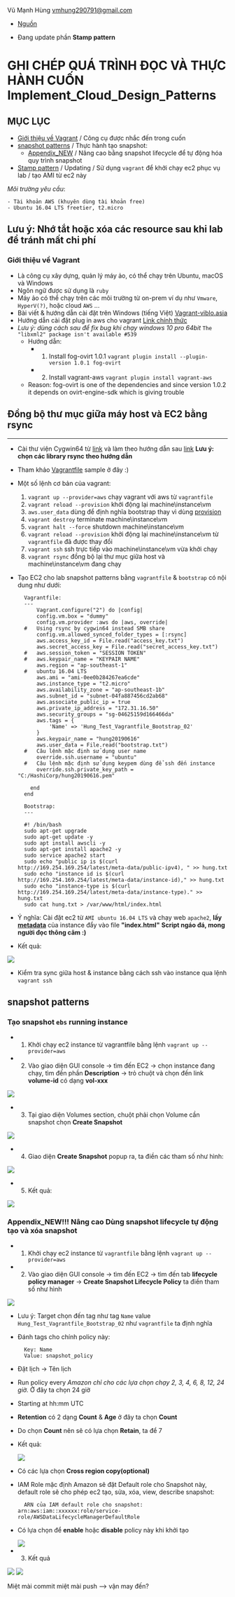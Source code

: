 Vũ Mạnh Hùng
vmhung290791@gmail.com
- [Nguồn](https://www.amazon.com/Implementing-Cloud-Design-Patterns-AWS-ebook/dp/B00WX3W43I)

- Đang update phần **Stamp pattern**

# GHI CHÉP QUÁ TRÌNH ĐỌC VÀ THỰC HÀNH CUỐN Implement_Cloud_Design_Patterns
## MỤC LỤC
- [Giới thiệu về Vagrant](https://github.com/hungran/AWS-ghichep-implementing-cloud-design-patterns#gi%E1%BB%9Bi-thi%E1%BB%87u-v%E1%BB%81-vagrant) / Công cụ được nhắc đến trong cuốn
- [snapshot patterns](https://github.com/hungran/AWS-ghichep-implementing-cloud-design-patterns#snapshot-patterns) / Thực hành tạo snapshot:
	- [Appendix_NEW](https://github.com/hungran/AWS-ghichep-implementing-cloud-design-patterns#appendix_new-n%C3%A2ng-cao-d%C3%B9ng-snapshot-lifecycle-t%E1%BB%B1-%C4%91%E1%BB%99ng-t%E1%BA%A1o-v%C3%A0-x%C3%B3a-snapshot) / Nâng cao bằng snapshot lifecycle để tự động hóa quy trình snapshot
- [Stamp pattern]() / Updating / Sử dụng `vagrant` để khởi chạy ec2 phục vụ lab / tạo AMI từ ec2 này

*Môi trường yêu cầu*:

	- Tài khoản AWS (khuyên dùng tài khoản free)
	- Ubuntu 16.04 LTS freetier, t2.micro

## Lưu ý: Nhớ tắt hoặc xóa các resource sau khi lab để tránh mất chi phí

### Giới thiệu về Vagrant
- Là công cụ xây dựng, quản lý máy ảo, có thể chạy trên Ubuntu, macOS và Windows
- Ngôn ngữ được sử dụng là `ruby`
- Máy ảo có thể chạy trên các môi trường từ on-prem ví dụ như `Vmware`, `HyperV(?)`, hoặc cloud `AWS` ...
- Bài viết & hướng dẫn cài đặt trên Windows (tiếng Việt) [Vagrant-viblo.asia](https://viblo.asia/p/tim-hieu-vagrant-phan-1-1l0rvmDQGyqA)
- Hướng dẫn cài đặt plug in aws cho vagrant [Link chính thức](https://github.com/mitchellh/vagrant-aws)
- *Lưu ý: dùng cách sau để fix bug khi chạy windows 10 pro 64bit*
	`The "libxml2" package isn't available #539`
	- Hướng dẫn:
		- 1. Install fog-ovirt 1.0.1
			`vagrant plugin install --plugin-version 1.0.1 fog-ovirt`
		- 2. Install vagrant-aws
			`vagrant plugin install vagrant-aws`
	- Reason: fog-ovirt is one of the dependencies and since version 1.0.2 it depends on ovirt-engine-sdk which is giving trouble
## Đồng bộ thư mục giữa máy host và EC2 bằng rsync
---
- Cài thư viện Cygwin64 từ [link](https://cygwin.com/install.html) và làm theo hướng dẫn sau [link](https://site.elastichosts.com/blog/installing-cygwin-on-windows-for-linux-tools/) **Lưu ý: chọn các library rsync theo hướng dẫn**


- Tham khảo [Vagrantfile](https://github.com/hungran/AWS-ghichep-implementing-cloud-design-patterns/blob/master/Vagrantfile) sample ở đây :)

- Một số lệnh cơ bản của vagrant:
	1. `vagrant up --provider=aws` chạy vagrant với aws từ `vagrantfile`
	2. `vagrant reload --provision` khởi động lại machine\instance\vm
	3. `aws.user_data` dùng để định nghĩa bootstrap thay vì dùng [provision](https://www.vagrantup.com/intro/getting-started/provisioning.html)
	4. `vagrant destroy` terminate machine\instance\vm
	5. `vagrant halt --force` shutdown machine\instance\vm
	6. `vagrant reload --provision` khởi động lại machine\instance\vm từ `vagrantfile` đã được thay đổi
	7. `vagrant ssh` ssh trực tiếp vào machine\instance\vm vừa khởi chạy
	8. `vagrant rsync` đồng bộ lại thư mục giữa host và machine\instance\vm đang chạy
	
- Tạo EC2 cho lab snapshot patterns bằng `vagrantfile` & `bootstrap` có nội dung như dưới:
		
		Vagrantfile:
		---
			Vagrant.configure("2") do |config|
			config.vm.box = "dummy"
			config.vm.provider :aws do |aws, override|
		# 	Using rsync by cygwin64 instead SMB share
			config.vm.allowed_synced_folder_types = [:rsync]	
			aws.access_key_id = File.read("access_key.txt")
			aws.secret_access_key = File.read("secret_access_key.txt")
		#	aws.session_token = "SESSION TOKEN"
		#	aws.keypair_name = "KEYPAIR NAME"
			aws.region = "ap-southeast-1"
		#	ubuntu 16.04 LTS
			aws.ami = "ami-0ee0b284267ea6cde"
			aws.instance_type = "t2.micro"
			aws.availability_zone = "ap-southeast-1b"
			aws.subnet_id = "subnet-04fa887456cd2ab68"
			aws.associate_public_ip = true
			aws.private_ip_address = "172.31.16.50"
			aws.security_groups = "sg-04625159d166466da"
			aws.tags = {
				'Name' => 'Hung_Test_Vagrantfile_Bootstrap_02'
			}
			aws.keypair_name = "hung20190616"
			aws.user_data = File.read("bootstrap.txt")
		#	Câu lệnh mặc định sử dụng user name
			override.ssh.username = "ubuntu"
		#	Câu lệnh mặc định sử dụng keypem dùng để ssh đến instance	
			override.ssh.private_key_path = "C:/HashiCorp/hung20190616.pem"
			
		  end
		end
		
		Bootstrap: 
		---
		
		#! /bin/bash
		sudo apt-get upgrade
		sudo apt-get update -y
		sudo apt install awscli -y
		sudo apt-get install apache2 -y
		sudo service apache2 start
		sudo echo "public ip is $(curl http://169.254.169.254/latest/meta-data/public-ipv4), " >> hung.txt	
		sudo echo "instance id is $(curl  http://169.254.169.254/latest/meta-data/instance-id)," >> hung.txt
		sudo echo "instance-type is $(curl  http://169.254.169.254/latest/meta-data/instance-type)." >> hung.txt
		sudo cat hung.txt > /var/www/html/index.html
		
- Ý nghĩa: Cài đặt ec2 từ `AMI ubuntu 16.04 LTS` và chạy web `apache2`, **lấy [metadata](https://docs.aws.amazon.com/AWSEC2/latest/UserGuide/instancedata-data-retrieval.html)** của instance đẩy vào file **"index.html"** **Script ngáo đá, mong người đọc thông cãm :)**

- Kết quả:

<img src ="https://imgur.com/Gm0ZqDO.jpg">

- Kiểm tra sync giữa host & instance bằng cách ssh vào instance qua lệnh `vagrant ssh`

## snapshot patterns
### Tạo snapshot `ebs` running instance
- 1. Khởi chạy ec2 instance từ vagrantfile bằng lệnh `vagrant up --provider=aws`
- 2. Vào giao diện GUI console -> tìm đến EC2 -> chọn instance đang chạy, tìm đến phần **Description** -> trỏ chuột và chọn đến link **volume-id** có dạng **vol-xxx**
	
<img src ="https://imgur.com/dPORWBp.jpg">
	
- 3. Tại giao diện Volumes section, chuột phải chọn Volume cần snapshot chọn **Create Snapshot**
		
<img src ="https://imgur.com/iLGIEo3.jpg">
	
- 4. Giao diện **Create Snapshot** popup ra, ta điền các tham số như hình:	
		
<img src ="https://imgur.com/M2yB2C4.jpg">
	
- 5. Kết quả:
	
<img src ="https://imgur.com/HJ6cCnW.jpg">

### Appendix_NEW!!! Nâng cao Dùng snapshot lifecycle tự động tạo và xóa snapshot
- 1. Khởi chạy ec2 instance từ `vagrantfile` bằng lệnh `vagrant up --provider=aws`
- 2. Vào giao diện GUI console -> tìm đến EC2 -> tìm đến tab **lifecycle policy manager** -> **Create Snapshot Lifecycle Policy** ta điền tham số như hình

<img src ="https://imgur.com/62c4ksN.jpg">

- Lưu ý: Target chọn đến tag như tag `Name` value `Hung_Test_Vagrantfile_Bootstrap_02` như `vagrantfile` ta định nghĩa
- Đánh tags cho chính policy này:
		
		Key: Name
		Value: snapshot_policy
	
- Đặt lịch -> Tên lịch
- Run policy every *Amazon chỉ cho các lựa chọn chạy 2, 3, 4, 6, 8, 12, 24 giờ.* Ở đây ta chọn 24 giờ
- Starting at hh:mm UTC
- **Retention** có 2 dạng **Count** & **Age** ở đây ta chọn **Count**
- Do chọn **Count** nên sẽ có lựa chọn **Retain**, ta để 7 
- Kết quả:
		
	<img src ="https://imgur.com/wCdTGkO.jpg">
	
- Có các lựa chọn **Cross region copy(optional)**
- IAM Role mặc định Amazon sẽ đặt Default role cho Snapshot này, default role sẽ cho phép ec2 tạo, sửa, xóa, view, describe snapshot:
		
		ARN của IAM default role cho snapshot: arn:aws:iam::xxxxxx:role/service-role/AWSDataLifecycleManagerDefaultRole
		
- Có lựa chọn để **enable** hoặc **disable** policy này khi khởi tạo
		
	<img src ="https://imgur.com/RrhXmyC.jpg">
		
- 3. Kết quả

<img src="https://imgur.com/qt7RXkb.jpg">

<img src="https://imgur.com/l2vbbCS.jpg">
		
Miệt mài commit miệt mài push --> vận may đến?
